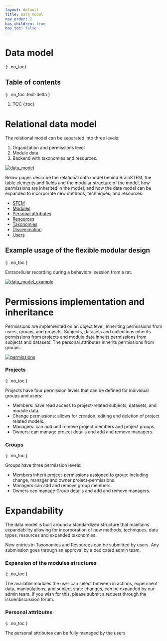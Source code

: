 ```yaml
---
layout: default
title: Data model
nav_order: 2
has_children: true
has_toc: false
---
```

# Data model
{: .no_toc}

## Table of contents
{: .no_toc .text-delta }

1. TOC
{:toc}

# Relational data model
The relational model can be separated into three levels:
1. Organization and permissions level
2. Module data
3. Backend with taxonomies and resources.

[![data_model](https://support.brainstem.org/assets/images/data_model.png)](https://support.brainstem.org/assets/images/data_model.png)

Below pages describe the relational data model behind BrainSTEM, the table elements and fields and the modular structure of the model, how permissions are inherited in the model, and how the data model can be expanded to incorporate new methods, techniques, and resources.

- [STEM](/datamodel/stem/)
- [Modules](/datamodel/modules/)
- [Personal attributes](/datamodel/personal_attributes/)
- [Resources](/datamodel/resources/)
- [Taxonomies](/datamodel/taxonomies/)
- [Dissemination](/datamodel/dissemination/)
- [Users](/datamodel/users/)

## Example usage of the flexible modular design
{: .no_toc }

Extracellular recording during a behavioral session from a rat. 

[![data_model_example](https://support.brainstem.org/assets/images/data_model_example.png)](https://support.brainstem.org/assets/images/data_model_example.png)

# Permissions implementation and inheritance
Permissions are implemented on an object level, inheriting permissions from users, groups, and projects. Subjects, datasets and collections inherits permissions from projects and module data inheits permissions from subjects and datasets. The personal attributes inherits permissions from groups.


[![permissions](https://support.brainstem.org/assets/images/permissions.png)](https://support.brainstem.org/assets/images/permissions.png)

### Projects
{: .no_toc }

Projects have four permission levels that can be defined for individual groups and users:
- Members: have read access to project-related subjects, datasets, and module data.
- Change permissions: allows for creation, editing and deletion of project related models.
- Managers: can add and remove project members and project groups.
- Owners: can manage project details and add and remove managers.

### Groups
{: .no_toc }

Groups have three permission levels:  
- Members inherit project-permissions assigned to group: including change, manager and owner project-permissions.
- Managers can add and remove group members.
- Owners can manage Group details and add and remove managers.

# Expandability
The data model is built around a standardized structure that maintains expandability allowing for incorporation of new methods, techniques, data types, resources and expanded taxonomies.

New entries in Taxonomies and Resources can be submitted by users. Any submission goes through an approval by a dedicated admin team.

### Expansion of the modules structures
{: .no_toc }

The available modules the user can select between in actions, experiment data, manipulations, and subject state changes, can be expanded by our admin team. If you wish for this, please submit a request through the issue/discussion forum. 

### Personal attributes
{: .no_toc }

The personal attributes can be fully managed by the users.
